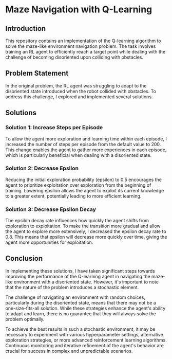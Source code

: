 # Maze Navigation with Q-Learning

## Introduction

This repository contains an implementation of the Q-learning algorithm to solve the maze-like environment navigation problem. The task involves training an RL agent to efficiently reach a target point while dealing with the challenge of becoming disoriented upon colliding with obstacles.

## Problem Statement

In the original problem, the RL agent was struggling to adapt to the disoriented state introduced when the robot collided with obstacles. To address this challenge, I explored and implemented several solutions.

## Solutions

### Solution 1: Increase Steps per Episode

To allow the agent more exploration and learning time within each episode, I increased the number of steps per episode from the default value to 200. This change enables the agent to gather more experiences in each episode, which is particularly beneficial when dealing with a disoriented state.

### Solution 2: Decrease Epsilon

Reducing the initial exploration probability (epsilon) to 0.5 encourages the agent to prioritize exploitation over exploration from the beginning of training. Lowering epsilon allows the agent to exploit its current knowledge to a greater extent, potentially leading to more efficient learning.

### Solution 3: Decrease Epsilon Decay

The epsilon decay rate influences how quickly the agent shifts from exploration to exploitation. To make the transition more gradual and allow the agent to explore more extensively, I decreased the epsilon decay rate to 0.8. This means that epsilon will decrease more quickly over time, giving the agent more opportunities for exploitation.


## Conclusion

In implementing these solutions, I have taken significant steps towards improving the performance of the Q-learning agent in navigating the maze-like environment with a disoriented state. However, it's important to note that the nature of the problem introduces a stochastic element.

The challenge of navigating an environment with random choices, particularly during the disoriented state, means that there may not be a one-size-fits-all solution. While these strategies enhance the agent's ability to adapt and learn, there is no guarantee that they will always solve the problem optimally.

To achieve the best results in such a stochastic environment, it may be necessary to experiment with various hyperparameter settings, alternative exploration strategies, or more advanced reinforcement learning algorithms. Continuous monitoring and iterative refinement of the agent's behavior are crucial for success in complex and unpredictable scenarios.

